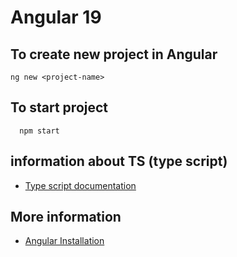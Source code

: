 # Angular 19


## To create new project in Angular

```
ng new <project-name>
```

## To start project

```
  npm start
```

## information about TS (type script)

- [Type script documentation](https://www.typescriptlang.org/docs/handbook/typescript-from-scratch.html)

## More information

- [Angular Installation](https://angular.dev/installation)